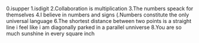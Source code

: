  0.isupper
1.isdigit
2.Collaboration is multiplication
3.The numbers speack for themselves
4.I believe in numbers and signs
(.Numbers constitute the only universal language
6.The shortest distance between two points is a straight line
i feel like i am diagonally parked in a parallel unniverse
8.You are so much sunshine in every square inch
